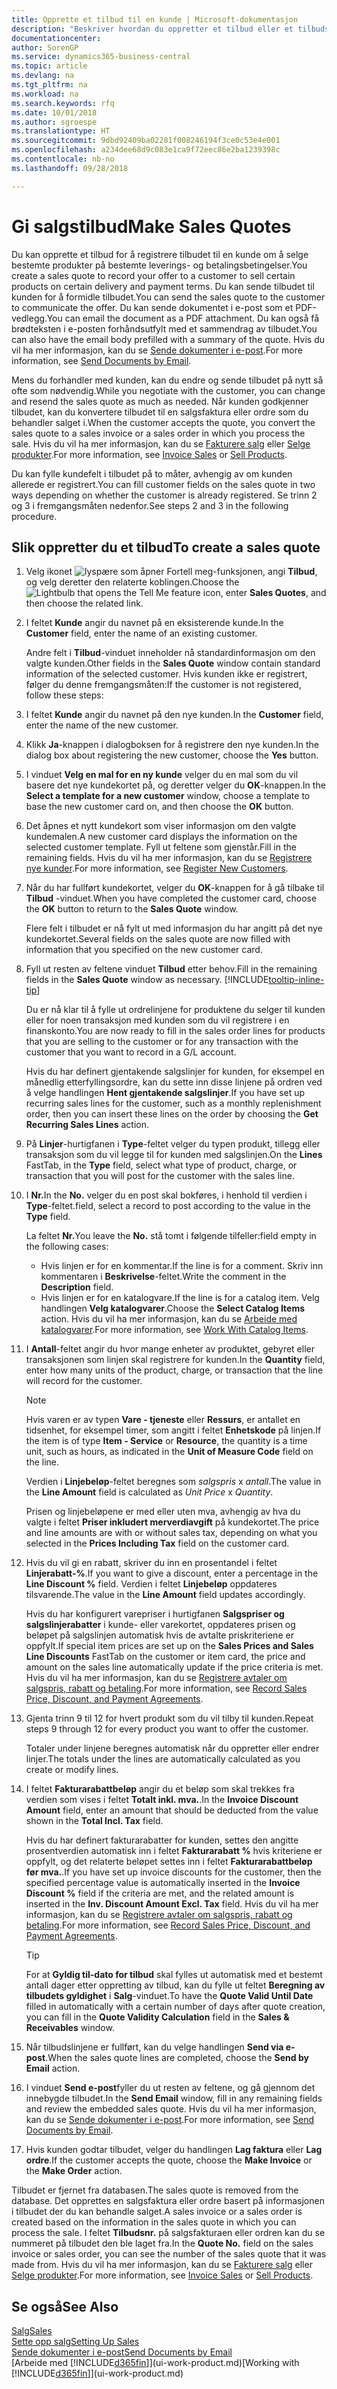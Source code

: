 ```yaml
---
title: Opprette et tilbud til en kunde | Microsoft-dokumentasjon
description: "Beskriver hvordan du oppretter et tilbud eller et tilbudsforespørselsdokument for å registrere tilbudet til en kunde og selge produkter under visse betingelser."
documentationcenter: 
author: SorenGP
ms.service: dynamics365-business-central
ms.topic: article
ms.devlang: na
ms.tgt_pltfrm: na
ms.workload: na
ms.search.keywords: rfq
ms.date: 10/01/2018
ms.author: sgroespe
ms.translationtype: HT
ms.sourcegitcommit: 9dbd92409ba02281f008246194f3ce0c53e4e001
ms.openlocfilehash: a234dee68d9c083e1ca9f72eec86e2ba1239398c
ms.contentlocale: nb-no
ms.lasthandoff: 09/28/2018

---
```

# <a name="make-sales-quotes"></a><span data-ttu-id="941ae-103">Gi salgstilbud</span><span class="sxs-lookup"><span data-stu-id="941ae-103">Make Sales Quotes</span></span>
<span data-ttu-id="941ae-104">Du kan opprette et tilbud for å registrere tilbudet til en kunde om å selge bestemte produkter på bestemte leverings- og betalingsbetingelser.</span><span class="sxs-lookup"><span data-stu-id="941ae-104">You create a sales quote to record your offer to a customer to sell certain products on certain delivery and payment terms.</span></span> <span data-ttu-id="941ae-105">Du kan sende tilbudet til kunden for å formidle tilbudet.</span><span class="sxs-lookup"><span data-stu-id="941ae-105">You can send the sales quote to the customer to communicate the offer.</span></span> <span data-ttu-id="941ae-106">Du kan sende dokumentet i e-post som et PDF-vedlegg.</span><span class="sxs-lookup"><span data-stu-id="941ae-106">You can email the document as a PDF attachment.</span></span> <span data-ttu-id="941ae-107">Du kan også få brødteksten i e-posten forhåndsutfylt med et sammendrag av tilbudet.</span><span class="sxs-lookup"><span data-stu-id="941ae-107">You can also have the email body prefilled with a summary of the quote.</span></span> <span data-ttu-id="941ae-108">Hvis du vil ha mer informasjon, kan du se [Sende dokumenter i e-post](ui-how-send-documents-email.md).</span><span class="sxs-lookup"><span data-stu-id="941ae-108">For more information, see [Send Documents by Email](ui-how-send-documents-email.md).</span></span>

<span data-ttu-id="941ae-109">Mens du forhandler med kunden, kan du endre og sende tilbudet på nytt så ofte som nødvendig.</span><span class="sxs-lookup"><span data-stu-id="941ae-109">While you negotiate with the customer, you can change and resend the sales quote as much as needed.</span></span> <span data-ttu-id="941ae-110">Når kunden godkjenner tilbudet, kan du konvertere tilbudet til en salgsfaktura eller ordre som du behandler salget i.</span><span class="sxs-lookup"><span data-stu-id="941ae-110">When the customer accepts the quote, you convert the sales quote to a sales invoice or a sales order in which you process the sale.</span></span> <span data-ttu-id="941ae-111">Hvis du vil ha mer informasjon, kan du se [Fakturere salg](sales-how-invoice-sales.md) eller [Selge produkter](sales-how-sell-products.md).</span><span class="sxs-lookup"><span data-stu-id="941ae-111">For more information, see [Invoice Sales](sales-how-invoice-sales.md) or [Sell Products](sales-how-sell-products.md).</span></span>

<span data-ttu-id="941ae-112">Du kan fylle kundefelt i tilbudet på to måter, avhengig av om kunden allerede er registrert.</span><span class="sxs-lookup"><span data-stu-id="941ae-112">You can fill customer fields on the sales quote in two ways depending on whether the customer is already registered.</span></span> <span data-ttu-id="941ae-113">Se trinn 2 og 3 i fremgangsmåten nedenfor.</span><span class="sxs-lookup"><span data-stu-id="941ae-113">See steps 2 and 3 in the following procedure.</span></span>

## <a name="to-create-a-sales-quote"></a><span data-ttu-id="941ae-114">Slik oppretter du et tilbud</span><span class="sxs-lookup"><span data-stu-id="941ae-114">To create a sales quote</span></span>
1. <span data-ttu-id="941ae-115">Velg ikonet ![lyspære som åpner Fortell meg-funksjonen](media/ui-search/search_small.png "Fortell hva du vil gjøre"), angi **Tilbud**, og velg deretter den relaterte koblingen.</span><span class="sxs-lookup"><span data-stu-id="941ae-115">Choose the ![Lightbulb that opens the Tell Me feature](media/ui-search/search_small.png "Tell me what you want to do") icon, enter **Sales Quotes**, and then choose the related link.</span></span>
2. <span data-ttu-id="941ae-116">I feltet **Kunde** angir du navnet på en eksisterende kunde.</span><span class="sxs-lookup"><span data-stu-id="941ae-116">In the **Customer** field, enter the name of an existing customer.</span></span>

   <span data-ttu-id="941ae-117">Andre felt i **Tilbud**-vinduet inneholder nå standardinformasjon om den valgte kunden.</span><span class="sxs-lookup"><span data-stu-id="941ae-117">Other fields in the **Sales Quote** window contain standard information of the selected customer.</span></span> <span data-ttu-id="941ae-118">Hvis kunden ikke er registrert, følger du denne fremgangsmåten:</span><span class="sxs-lookup"><span data-stu-id="941ae-118">If the customer is not registered, follow these steps:</span></span>
3. <span data-ttu-id="941ae-119">I feltet **Kunde** angir du navnet på den nye kunden.</span><span class="sxs-lookup"><span data-stu-id="941ae-119">In the **Customer** field, enter the name of the new customer.</span></span>
4. <span data-ttu-id="941ae-120">Klikk **Ja**-knappen i dialogboksen for å registrere den nye kunden.</span><span class="sxs-lookup"><span data-stu-id="941ae-120">In the dialog box about registering the new customer, choose the **Yes** button.</span></span>
5. <span data-ttu-id="941ae-121">I vinduet **Velg en mal for en ny kunde** velger du en mal som du vil basere det nye kundekortet på, og deretter velger du **OK**-knappen.</span><span class="sxs-lookup"><span data-stu-id="941ae-121">In the **Select a template for a new customer** window, choose a template to base the new customer card on, and then choose the **OK** button.</span></span>
6. <span data-ttu-id="941ae-122">Det åpnes et nytt kundekort som viser informasjon om den valgte kundemalen.</span><span class="sxs-lookup"><span data-stu-id="941ae-122">A new customer card displays the information on the selected customer template.</span></span> <span data-ttu-id="941ae-123">Fyll ut feltene som gjenstår.</span><span class="sxs-lookup"><span data-stu-id="941ae-123">Fill in the remaining fields.</span></span> <span data-ttu-id="941ae-124">Hvis du vil ha mer informasjon, kan du se [Registrere nye kunder](sales-how-register-new-customers.md).</span><span class="sxs-lookup"><span data-stu-id="941ae-124">For more information, see [Register New Customers](sales-how-register-new-customers.md).</span></span>  
7. <span data-ttu-id="941ae-125">Når du har fullført kundekortet, velger du **OK**-knappen for å gå tilbake til **Tilbud** -vinduet.</span><span class="sxs-lookup"><span data-stu-id="941ae-125">When you have completed the customer card, choose the **OK** button to return to the **Sales Quote** window.</span></span>

   <span data-ttu-id="941ae-126">Flere felt i tilbudet er nå fylt ut med informasjon du har angitt på det nye kundekortet.</span><span class="sxs-lookup"><span data-stu-id="941ae-126">Several fields on the sales quote are now filled with information that you specified on the new customer card.</span></span>  
8. <span data-ttu-id="941ae-127">Fyll ut resten av feltene vinduet **Tilbud** etter behov.</span><span class="sxs-lookup"><span data-stu-id="941ae-127">Fill in the remaining fields in the **Sales Quote** window as necessary.</span></span> [!INCLUDE[tooltip-inline-tip](includes/tooltip-inline-tip_md.md)]  

    <span data-ttu-id="941ae-128">Du er nå klar til å fylle ut ordrelinjene for produktene du selger til kunden eller for noen transaksjon med kunden som du vil registrere i en finanskonto.</span><span class="sxs-lookup"><span data-stu-id="941ae-128">You are now ready to fill in the sales order lines for products that you are selling to the customer or for any transaction with the customer that you want to record in a G/L account.</span></span>   

    <span data-ttu-id="941ae-129">Hvis du har definert gjentakende salgslinjer for kunden, for eksempel en månedlig etterfyllingsordre, kan du sette inn disse linjene på ordren ved å velge handlingen **Hent gjentakende salgslinjer**.</span><span class="sxs-lookup"><span data-stu-id="941ae-129">If you have set up recurring sales lines for the customer, such as a monthly replenishment order, then you can insert these lines on the order by choosing the **Get Recurring Sales Lines** action.</span></span>  

9. <span data-ttu-id="941ae-130">På **Linjer**-hurtigfanen i **Type**-feltet velger du typen produkt, tillegg eller transaksjon som du vil legge til for kunden med salgslinjen.</span><span class="sxs-lookup"><span data-stu-id="941ae-130">On the **Lines** FastTab, in the **Type** field, select what type of product, charge, or transaction that you will post for the customer with the sales line.</span></span>
10. <span data-ttu-id="941ae-131">I **Nr.**</span><span class="sxs-lookup"><span data-stu-id="941ae-131">In the **No.**</span></span> <span data-ttu-id="941ae-132">velger du en post skal bokføres, i henhold til verdien i **Type**-feltet.</span><span class="sxs-lookup"><span data-stu-id="941ae-132">field, select a record to post according to the value in the **Type** field.</span></span>

    <span data-ttu-id="941ae-133">La feltet **Nr.**</span><span class="sxs-lookup"><span data-stu-id="941ae-133">You leave the **No.**</span></span> <span data-ttu-id="941ae-134">stå tomt i følgende tilfeller:</span><span class="sxs-lookup"><span data-stu-id="941ae-134">field empty in the following cases:</span></span>
    - <span data-ttu-id="941ae-135">Hvis linjen er for en kommentar.</span><span class="sxs-lookup"><span data-stu-id="941ae-135">If the line is for a comment.</span></span> <span data-ttu-id="941ae-136">Skriv inn kommentaren i **Beskrivelse**-feltet.</span><span class="sxs-lookup"><span data-stu-id="941ae-136">Write the comment in the **Description** field.</span></span>
    - <span data-ttu-id="941ae-137">Hvis linjen er for en katalogvare.</span><span class="sxs-lookup"><span data-stu-id="941ae-137">If the line is for a catalog item.</span></span> <span data-ttu-id="941ae-138">Velg handlingen **Velg katalogvarer**.</span><span class="sxs-lookup"><span data-stu-id="941ae-138">Choose the **Select Catalog Items** action.</span></span> <span data-ttu-id="941ae-139">Hvis du vil ha mer informasjon, kan du se [Arbeide med katalogvarer](inventory-how-work-nonstock-items.md).</span><span class="sxs-lookup"><span data-stu-id="941ae-139">For more information, see [Work With Catalog Items](inventory-how-work-nonstock-items.md).</span></span>

11. <span data-ttu-id="941ae-140">I **Antall**-feltet angir du hvor mange enheter av produktet, gebyret eller transaksjonen som linjen skal registrere for kunden.</span><span class="sxs-lookup"><span data-stu-id="941ae-140">In the **Quantity** field, enter how many units of the product, charge, or transaction that the line will record for the customer.</span></span>

    > [!NOTE]  
    >   <span data-ttu-id="941ae-141">Hvis varen er av typen **Vare - tjeneste** eller **Ressurs**, er antallet en tidsenhet, for eksempel timer, som angitt i feltet **Enhetskode** på linjen.</span><span class="sxs-lookup"><span data-stu-id="941ae-141">If the item is of type **Item - Service** or **Resource**, the quantity is a time unit, such as hours, as indicated in the **Unit of Measure Code** field on the line.</span></span>  

    <span data-ttu-id="941ae-142">Verdien i **Linjebeløp**-feltet beregnes som *salgspris* x *antall*.</span><span class="sxs-lookup"><span data-stu-id="941ae-142">The value in the **Line Amount** field is calculated as *Unit Price* x *Quantity*.</span></span>  

    <span data-ttu-id="941ae-143">Prisen og linjebeløpene er med eller uten mva, avhengig av hva du valgte i feltet **Priser inkludert merverdiavgift** på kundekortet.</span><span class="sxs-lookup"><span data-stu-id="941ae-143">The price and line amounts are with or without sales tax, depending on what you selected in the **Prices Including Tax** field on the customer card.</span></span>  
12. <span data-ttu-id="941ae-144">Hvis du vil gi en rabatt, skriver du inn en prosentandel i feltet **Linjerabatt-%**.</span><span class="sxs-lookup"><span data-stu-id="941ae-144">If you want to give a discount, enter a percentage in the **Line Discount %** field.</span></span> <span data-ttu-id="941ae-145">Verdien i feltet **Linjebeløp** oppdateres tilsvarende.</span><span class="sxs-lookup"><span data-stu-id="941ae-145">The value in the **Line Amount** field updates accordingly.</span></span>  

    <span data-ttu-id="941ae-146">Hvis du har konfigurert varepriser i hurtigfanen **Salgspriser og salgslinjerabatter** i kunde- eller varekortet, oppdateres prisen og beløpet på salgslinjen automatisk hvis de avtalte priskriteriene er oppfylt.</span><span class="sxs-lookup"><span data-stu-id="941ae-146">If special item prices are set up on the **Sales Prices and Sales Line Discounts** FastTab on the customer or item card, the price and amount on the sales line automatically update if the price criteria is met.</span></span> <span data-ttu-id="941ae-147">Hvis du vil ha mer informasjon, kan du se [Registrere avtaler om salgspris, rabatt og betaling](sales-how-record-sales-price-discount-payment-agreements.md).</span><span class="sxs-lookup"><span data-stu-id="941ae-147">For more information, see [Record Sales Price, Discount, and Payment Agreements](sales-how-record-sales-price-discount-payment-agreements.md).</span></span>  
13. <span data-ttu-id="941ae-148">Gjenta trinn 9 til 12 for hvert produkt som du vil tilby til kunden.</span><span class="sxs-lookup"><span data-stu-id="941ae-148">Repeat steps 9 through 12 for every product you want to offer the customer.</span></span>

    <span data-ttu-id="941ae-149">Totaler under linjene beregnes automatisk når du oppretter eller endrer linjer.</span><span class="sxs-lookup"><span data-stu-id="941ae-149">The totals under the lines are automatically calculated as you create or modify lines.</span></span>  
14. <span data-ttu-id="941ae-150">I feltet **Fakturarabattbeløp** angir du et beløp som skal trekkes fra verdien som vises i feltet **Totalt inkl. mva.**.</span><span class="sxs-lookup"><span data-stu-id="941ae-150">In the **Invoice Discount Amount** field, enter an amount that should be deducted from the value shown in the **Total Incl. Tax** field.</span></span>

    <span data-ttu-id="941ae-151">Hvis du har definert fakturarabatter for kunden, settes den angitte prosentverdien automatisk inn i feltet **Fakturarabatt %** hvis kriteriene er oppfylt, og det relaterte beløpet settes inn i feltet **Fakturarabattbeløp før mva.**.</span><span class="sxs-lookup"><span data-stu-id="941ae-151">If you have set up invoice discounts for the customer, then the specified percentage value is automatically inserted in the **Invoice Discount %** field if the criteria are met, and the related amount is inserted in the **Inv. Discount Amount Excl. Tax** field.</span></span> <span data-ttu-id="941ae-152">Hvis du vil ha mer informasjon, kan du se [Registrere avtaler om salgspris, rabatt og betaling](sales-how-record-sales-price-discount-payment-agreements.md).</span><span class="sxs-lookup"><span data-stu-id="941ae-152">For more information, see [Record Sales Price, Discount, and Payment Agreements](sales-how-record-sales-price-discount-payment-agreements.md).</span></span>

    > [!TIP]
    > <span data-ttu-id="941ae-153">For at **Gyldig til-dato for tilbud** skal fylles ut automatisk med et bestemt antall dager etter oppretting av tilbud, kan du fylle ut feltet **Beregning av tilbudets gyldighet** i **Salg**-vinduet.</span><span class="sxs-lookup"><span data-stu-id="941ae-153">To have the **Quote Valid Until Date** filled in automatically with a certain number of days after quote creation, you can fill in the **Quote Validity Calculation** field in the **Sales & Receivables** window.</span></span> 

15. <span data-ttu-id="941ae-154">Når tilbudslinjene er fullført, kan du velge handlingen **Send via e-post**.</span><span class="sxs-lookup"><span data-stu-id="941ae-154">When the sales quote lines are completed, choose the **Send by Email** action.</span></span>
16. <span data-ttu-id="941ae-155">I vinduet **Send e-post**fyller du ut resten av feltene, og gå gjennom det innebygde tilbudet.</span><span class="sxs-lookup"><span data-stu-id="941ae-155">In the **Send Email** window, fill in any remaining fields and review the embedded sales quote.</span></span> <span data-ttu-id="941ae-156">Hvis du vil ha mer informasjon, kan du se [Sende dokumenter i e-post](ui-how-send-documents-email.md).</span><span class="sxs-lookup"><span data-stu-id="941ae-156">For more information, see [Send Documents by Email](ui-how-send-documents-email.md).</span></span>
17. <span data-ttu-id="941ae-157">Hvis kunden godtar tilbudet, velger du handlingen **Lag faktura** eller **Lag ordre**.</span><span class="sxs-lookup"><span data-stu-id="941ae-157">If the customer accepts the quote, choose the **Make Invoice** or the **Make Order** action.</span></span>

<span data-ttu-id="941ae-158">Tilbudet er fjernet fra databasen.</span><span class="sxs-lookup"><span data-stu-id="941ae-158">The sales quote is removed from the database.</span></span> <span data-ttu-id="941ae-159">Det opprettes en salgsfaktura eller ordre basert på informasjonen i tilbudet der du kan behandle salget.</span><span class="sxs-lookup"><span data-stu-id="941ae-159">A sales invoice or a sales order is created based on the information in the sales quote in which you can process the sale.</span></span> <span data-ttu-id="941ae-160">I feltet **Tilbudsnr.** på salgsfakturaen eller ordren kan du se nummeret på tilbudet den ble laget fra.</span><span class="sxs-lookup"><span data-stu-id="941ae-160">In the **Quote No.** field on the sales invoice or sales order, you can see the number of the sales quote that it was made from.</span></span> <span data-ttu-id="941ae-161">Hvis du vil ha mer informasjon, kan du se [Fakturere salg](sales-how-invoice-sales.md) eller [Selge produkter](sales-how-sell-products.md).</span><span class="sxs-lookup"><span data-stu-id="941ae-161">For more information, see [Invoice Sales](sales-how-invoice-sales.md) or [Sell Products](sales-how-sell-products.md).</span></span>

## <a name="see-also"></a><span data-ttu-id="941ae-162">Se også</span><span class="sxs-lookup"><span data-stu-id="941ae-162">See Also</span></span>
[<span data-ttu-id="941ae-163">Salg</span><span class="sxs-lookup"><span data-stu-id="941ae-163">Sales</span></span>](sales-manage-sales.md)  
[<span data-ttu-id="941ae-164">Sette opp salg</span><span class="sxs-lookup"><span data-stu-id="941ae-164">Setting Up Sales</span></span>](sales-setup-sales.md)  
[<span data-ttu-id="941ae-165">Sende dokumenter i e-post</span><span class="sxs-lookup"><span data-stu-id="941ae-165">Send Documents by Email</span></span>](ui-how-send-documents-email.md)  
<span data-ttu-id="941ae-166">[Arbeide med [!INCLUDE[d365fin](includes/d365fin_md.md)]](ui-work-product.md)</span><span class="sxs-lookup"><span data-stu-id="941ae-166">[Working with [!INCLUDE[d365fin](includes/d365fin_md.md)]](ui-work-product.md)</span></span>


